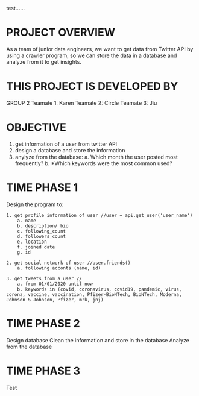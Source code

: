 test......
# PROJECT OVERVIEW
As a team of junior data engineers, we want to get data from Twitter API by using a crawler program, so we can store the data in a database and analyze from it to get insights.


# THIS PROJECT IS DEVELOPED BY
GROUP 2
Teamate 1: Karen
Teamate 2: Circle
Teamate 3: Jiu


# OBJECTIVE
1. get information of a user from twitter API
2. design a database and store the information
3. anylyze from the database:
	a. Which month the user posted most frequently?
	b. *Which keywords were the most common used?


# TIME PHASE 1
Design the program to:

    1. get profile information of user //user = api.get_user('user_name')
        a. name
        b. description/ bio
        c. following_count
        d. followers_count
        e. location
        f. joined date
        g. id

    2. get social network of user //user.friends()
        a. following acconts (name, id)
    
    3. get tweets from a user //
        a. from 01/01/2020 until now
        b. keywords in (covid, coronavirus, covid19, pandemic, virus, corona, vaccine, vaccination, Pfizer-BioNTech, BioNTech, Moderna, Johnson & Johnson, Pfizer, mrk, jnj)


# TIME PHASE 2
Design database
Clean the information and store in the database
Analyze from the database

# TIME PHASE 3 
Test
